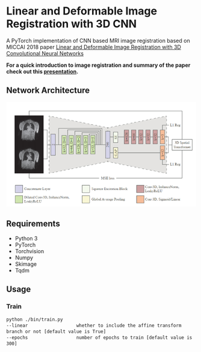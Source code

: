 # Linear and Deformable Image Registration with 3D CNN
A PyTorch implementation of CNN based MRI image registration based on MICCAI 2018 paper [Linear and Deformable Image Registration with 3D Convolutional Neural Networks](https://arxiv.org/abs/1809.06226)

**For a quick introduction to image registration and summary of the paper check out this [presentation](./presentation/Presentation.pdf).**

## Network Architecture
![alt text](./presentation/network_architecture.png "Network Architecture")

## Requirements
- Python 3
- PyTorch
- Torchvision
- Numpy
- Skimage
- Tqdm

## Usage
### Train
```
python ./bin/train.py
--linear                  whether to include the affine transform branch or not [default value is True]
--epochs                  number of epochs to train [default value is 300]
```

